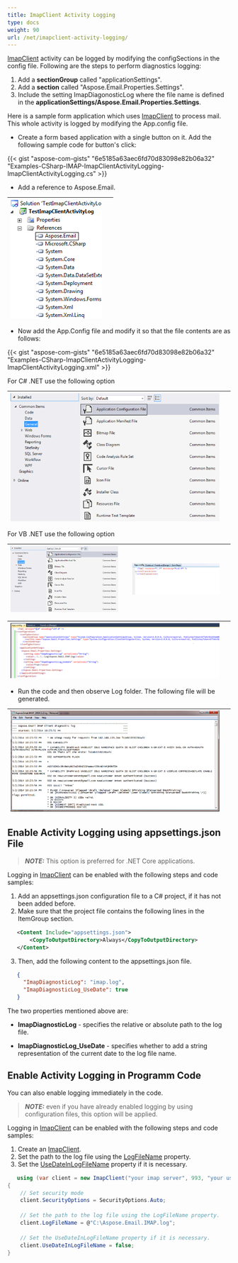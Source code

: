 ```yaml
---
title: ImapClient Activity Logging
type: docs
weight: 90
url: /net/imapclient-activity-logging/
---
```



[ImapClient](https://reference.aspose.com/email/net/aspose.email.clients.imap/imapclient/) activity can be logged by modifying the configSections in the config file. Following are the steps to perform diagnostics logging:

1. Add a **sectionGroup** called "applicationSettings".
1. Add a **section** called "Aspose.Email.Properties.Settings".
1. Include the setting ImapDiagonosticLog where the file name is defined in the **applicationSettings/Aspose.Email.Properties.Settings**.

Here is a sample form application which uses [ImapClient](https://reference.aspose.com/email/net/aspose.email.clients.imap/imapclient/) to process mail. This whole activity is logged by modifying the App.config file.

- Create a form based application with a single button on it. Add the following sample code for button's click:

{{< gist "aspose-com-gists" "6e5185a63aec6fd70d83098e82b06a32" "Examples-CSharp-IMAP-ImapClientActivityLogging-ImapClientActivityLogging.cs" >}}

- Add a reference to Aspose.Email.

|![todo:image_alt_text](imapclient-activity-logging_1.png)| |
| :- | :- |

- Now add the App.Config file and modify it so that the file contents are as follows:

{{< gist "aspose-com-gists" "6e5185a63aec6fd70d83098e82b06a32" "Examples-CSharp-ImapClientActivityLogging-ImapClientActivityLogging.xml" >}}

For C# .NET use the following option

|![todo:image_alt_text](imapclient-activity-logging_2.png)| |
| :- | :- |
For VB .NET use the following option

|![todo:image_alt_text](imapclient-activity-logging_2.png)| |![todo:image_alt_text](imapclient-activity-logging_4.png)| |
| :- | :- | :- | :- |

|![todo:image_alt_text](imapclient-activity-logging_5.png)| |
| :- | :- |

- Run the code and then observe Log folder. The following file will be generated.

|![todo:image_alt_text](imapclient-activity-logging_6.png)| |
| :- | :- |

## **Enable Activity Logging using appsettings.json File**

> **_NOTE:_** This option is preferred for .NET Core applications.

Logging in [ImapClient](https://reference.aspose.com/email/net/aspose.email.clients.imap/imapclient/) can be enabled with the following steps and code samples:

1. Add an appsettings.json configuration file to a C# project, if it has not been added before. 
2. Make sure that the project file contains the following lines in the ItemGroup section.

```xml
   <Content Include="appsettings.json">
       <CopyToOutputDirectory>Always</CopyToOutputDirectory>
   </Content>
```

3. Then, add the following content to the appsettings.json file.

```json
   {
     "ImapDiagnosticLog": "imap.log",
     "ImapDiagnosticLog_UseDate": true
   }
```

The two properties mentioned above are:

- **ImapDiagnosticLog** - specifies the relative or absolute path to the log file.

- **ImapDiagnosticLog_UseDate** - specifies whether to add a string representation of the current date to the log file name.

## **Enable Activity Logging in Programm Code**

You can also enable logging immediately in the code. 

> **_NOTE:_** even if you have already enabled logging by using configuration files, this option will be applied.

Logging in [ImapClient](https://reference.aspose.com/email/net/aspose.email.clients.imap/imapclient/) can be enabled with the following steps and code samples:

1. Create an [ImapClient](https://reference.aspose.com/email/net/aspose.email.clients.imap/imapclient/).
2. Set the path to the log file using the [LogFileName](https://reference.aspose.com/email/net/aspose.email.clients/emailclient/logfilename/) property.
3. Set the [UseDateInLogFileName](https://reference.aspose.com/email/net/aspose.email.clients/emailclient/usedateinlogfilename/) property if it is necessary.

```cs
   using (var client = new ImapClient("your imap server", 993, "your username", "your password"))
{
    // Set security mode
    client.SecurityOptions = SecurityOptions.Auto;

    // Set the path to the log file using the LogFileName property.
    client.LogFileName = @"C:\Aspose.Email.IMAP.log";

    // Set the UseDateInLogFileName property if it is necessary.
    client.UseDateInLogFileName = false;
}
```
